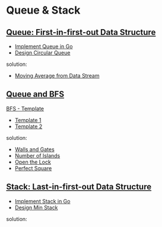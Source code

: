 # Queue & Stack

## [Queue: First-in-first-out Data Structure](https://leetcode.com/explore/learn/card/queue-stack/228/first-in-first-out-data-structure/1355/)

* [Implement Queue in Go](queue/queue.go)
* [Design Circular Queue](queue/circular_queue.go)

solution:

* [Moving Average from Data Stream]()

## [Queue and BFS](https://leetcode.com/explore/learn/card/queue-stack/231/practical-application-queue/1376/)

[BFS - Template](https://leetcode.com/explore/learn/card/queue-stack/231/practical-application-queue/1372/)

* [Template 1](queue/bfs/tmpl1/bfs.go)
* [Template 2](queue/bfs/tmpl2/bfs.go)

solution:

* [Walls and Gates]()
* [Number of Islands](practice/island.go)
* [Open the Lock](practice/open_lock.go)
* [Perfect Square](practice/square.go)

## [Stack: Last-in-first-out Data Structure](https://leetcode.com/explore/learn/card/queue-stack/230/usage-stack/1369/)

* [Implement Stack in Go](stack/stack.go)
* [Design Min Stack](stack/min_stack.go)

solution:
